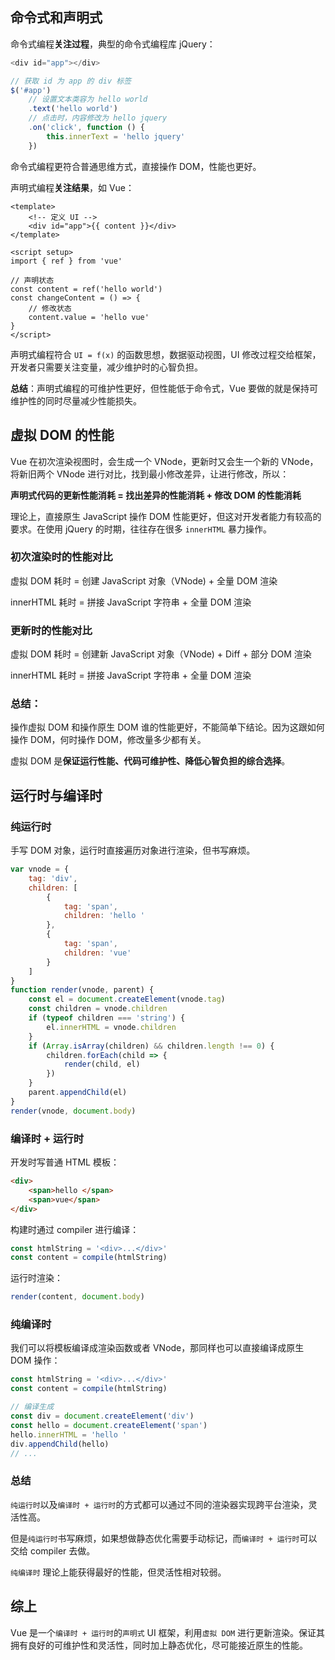 ## 命令式和声明式

命令式编程**关注过程**，典型的命令式编程库 jQuery：

```javascript
<div id="app"></div>

// 获取 id 为 app 的 div 标签
$('#app')
    // 设置文本类容为 hello world
    .text('hello world')
    // 点击时，内容修改为 hello jquery
    .on('click', function () {
        this.innerText = 'hello jquery'
    })
```

命令式编程更符合普通思维方式，直接操作 DOM，性能也更好。

声明式编程**关注结果**，如 Vue：

```vue
<template>
    <!-- 定义 UI -->
    <div id="app">{{ content }}</div>
</template>

<script setup>
import { ref } from 'vue'

// 声明状态
const content = ref('hello world')
const changeContent = () => {
    // 修改状态
    content.value = 'hello vue'
}
</script>
```

声明式编程符合 `UI = f(x)` 的函数思想，数据驱动视图，UI 修改过程交给框架，开发者只需要关注变量，减少维护时的心智负担。

**总结**：声明式编程的可维护性更好，但性能低于命令式，Vue 要做的就是保持可维护性的同时尽量减少性能损失。

## 虚拟 DOM 的性能

Vue 在初次渲染视图时，会生成一个 VNode，更新时又会生一个新的 VNode，将新旧两个 VNode 进行对比，找到最小修改差异，让进行修改，所以：

**声明式代码的更新性能消耗 = 找出差异的性能消耗 + 修改 DOM 的性能消耗**

理论上，直接原生 JavaScript 操作 DOM 性能更好，但这对开发者能力有较高的要求。在使用 jQuery 的时期，往往存在很多 `innerHTML` 暴力操作。

### 初次渲染时的性能对比

虚拟 DOM 耗时 = 创建 JavaScript 对象（VNode) + 全量 DOM 渲染

innerHTML 耗时 = 拼接 JavaScript 字符串 + 全量 DOM 渲染

### 更新时的性能对比

虚拟 DOM 耗时 = 创建新 JavaScript 对象（VNode) + Diff + 部分 DOM 渲染

innerHTML 耗时 = 拼接 JavaScript 字符串 + 全量 DOM 渲染

### 总结：

操作虚拟 DOM 和操作原生 DOM 谁的性能更好，不能简单下结论。因为这跟如何操作 DOM，何时操作 DOM，修改量多少都有关。

虚拟 DOM 是**保证运行性能、代码可维护性、降低心智负担的综合选择**。

## 运行时与编译时

### 纯运行时

手写 DOM 对象，运行时直接遍历对象进行渲染，但书写麻烦。

```javascript
var vnode = {
    tag: 'div',
    children: [
        {
            tag: 'span',
            children: 'hello '
        },
        {
            tag: 'span',
            children: 'vue'
        }
    ]
}
function render(vnode, parent) {
    const el = document.createElement(vnode.tag)
    const children = vnode.children
    if (typeof children === 'string') {
        el.innerHTML = vnode.children
    }
    if (Array.isArray(children) && children.length !== 0) {
        children.forEach(child => {
            render(child, el)
        })
    }
    parent.appendChild(el)
}
render(vnode, document.body)
```

### 编译时 + 运行时

开发时写普通 HTML 模板：

```html
<div>
    <span>hello </span>
    <span>vue</span>
</div>
```

构建时通过 compiler 进行编译：

```javascript
const htmlString = '<div>...</div>'
const content = compile(htmlString)
```

运行时渲染：

```javascript
render(content, document.body)
```

### 纯编译时

我们可以将模板编译成渲染函数或者 VNode，那同样也可以直接编译成原生 DOM 操作：

```javascript
const htmlString = '<div>...</div>'
const content = compile(htmlString)

// 编译生成
const div = document.createElement('div')
const hello = document.createElement('span')
hello.innerHTML = 'hello '
div.appendChild(hello)
// ...
```

### 总结

`纯运行时`以及`编译时 + 运行时`的方式都可以通过不同的渲染器实现跨平台渲染，灵活性高。

但是`纯运行时`书写麻烦，如果想做静态优化需要手动标记，而`编译时 + 运行时`可以交给 compiler 去做。

`纯编译时` 理论上能获得最好的性能，但灵活性相对较弱。

## 综上

Vue 是一个`编译时 + 运行时`的`声明式` UI 框架，利用`虚拟 DOM` 进行更新渲染。保证其拥有良好的可维护性和灵活性，同时加上静态优化，尽可能接近原生的性能。
